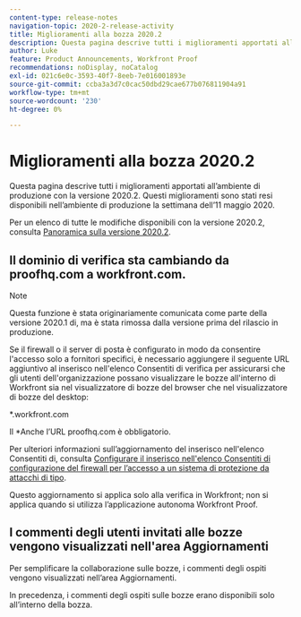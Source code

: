 ```yaml
---
content-type: release-notes
navigation-topic: 2020-2-release-activity
title: Miglioramenti alla bozza 2020.2
description: Questa pagina descrive tutti i miglioramenti apportati all’ambiente di produzione con la versione 2020.2. Questi miglioramenti sono stati resi disponibili nell’ambiente di produzione la settimana dell’11 maggio 2020.
author: Luke
feature: Product Announcements, Workfront Proof
recommendations: noDisplay, noCatalog
exl-id: 021c6e0c-3593-40f7-8eeb-7e016001893e
source-git-commit: ccba3a3d7c0cac50dbd29cae677b076811904a91
workflow-type: tm+mt
source-wordcount: '230'
ht-degree: 0%

---
```


# Miglioramenti alla bozza 2020.2

Questa pagina descrive tutti i miglioramenti apportati all’ambiente di produzione con la versione 2020.2. Questi miglioramenti sono stati resi disponibili nell’ambiente di produzione la settimana dell’11 maggio 2020.

Per un elenco di tutte le modifiche disponibili con la versione 2020.2, consulta [Panoramica sulla versione 2020.2](../../../product-announcements/product-releases/2020.2.-release-activity/2020.2-release-overview.md).

## Il dominio di verifica sta cambiando da proofhq.com a workfront.com.

>[!NOTE]
>
>Questa funzione è stata originariamente comunicata come parte della versione 2020.1 di, ma è stata rimossa dalla versione prima del rilascio in produzione.

Se il firewall o il server di posta è configurato in modo da consentire l&#39;accesso solo a fornitori specifici, è necessario aggiungere il seguente URL aggiuntivo al inserisco nell&#39;elenco Consentiti di verifica per assicurarsi che gli utenti dell&#39;organizzazione possano visualizzare le bozze all&#39;interno di Workfront sia nel visualizzatore di bozze del browser che nel visualizzatore di bozze del desktop:

&#42;.workfront.com

Il &#42;Anche l’URL proofhq.com è obbligatorio.

Per ulteriori informazioni sull’aggiornamento del inserisco nell&#39;elenco Consentiti di, consulta [Configurare il inserisco nell&#39;elenco Consentiti di configurazione del firewall per l’accesso a un sistema di protezione da attacchi di tipo](../../../administration-and-setup/get-started-wf-administration/configure-your-firewall.md).

Questo aggiornamento si applica solo alla verifica in Workfront; non si applica quando si utilizza l’applicazione autonoma Workfront Proof.

## I commenti degli utenti invitati alle bozze vengono visualizzati nell&#39;area Aggiornamenti

Per semplificare la collaborazione sulle bozze, i commenti degli ospiti vengono visualizzati nell’area Aggiornamenti.

In precedenza, i commenti degli ospiti sulle bozze erano disponibili solo all’interno della bozza.
